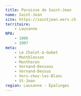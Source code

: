 ```yaml
---
title: Paroisse de Saint-Jean
name: Saint-Jean
site: https://saintjean.eerv.ch
territoire:
    - Lausanne
NPA:
    - 1006
    - 1007
meta:
    - Le Chalet-à-Gobet
    - Montblesson
    - Montheron
    - Vernand-Dessous
    - Vernand-Dessus
    - Vers-chez-les-Blanc
    - St-Jean
region: Lausanne - Épalinges
---
```

